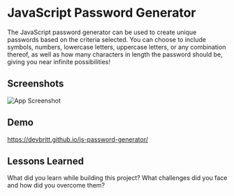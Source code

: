 
# JavaScript Password Generator

The JavaScript password generator can be used to create unique passwords based on the criteria selected.
You can choose to include symbols, numbers, lowercase letters, uppercase letters, or any combination thereof, as well as how many characters in length the password should be, giving you near infinite possibilities!


## Screenshots

![App Screenshot](./assets/images/screenshot.jpg)


## Demo

https://devbritt.github.io/js-password-generator/
## Lessons Learned

What did you learn while building this project? What challenges did you face and how did you overcome them?

